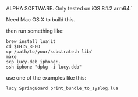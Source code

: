 ALPHA SOFTWARE. Only tested on iOS 8.1.2 arm64.`

Need Mac OS X to build this.

then run something like:

```
brew install luajit
cd $THIS_REPO
cp /path/to/your/substrate.h lib/
make
scp lucy.deb iphone:.
ssh iphone "dpkg -i lucy.deb"
```

use one of the examples like this:

```
lucy SpringBoard print_bundle_to_syslog.lua
```
